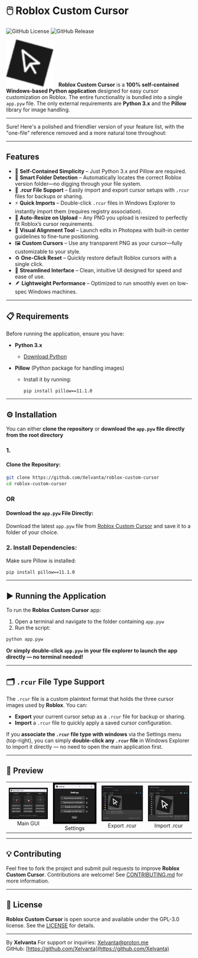 # 🖱️ Roblox Custom Cursor

![GitHub License](https://img.shields.io/github/license/Xelvanta/roblox-custom-cursor?label=License\&color=orange)
![GitHub Release](https://img.shields.io/github/v/release/Xelvanta/roblox-custom-cursor?include_prereleases\&label=Release\&color=green)

<p align="left">
  <img src="assets/RobloxCustomCursorIcon.png" width="128" style="margin-right: 10px;">
  <strong>Roblox Custom Cursor</strong> is a <strong>100% self-contained Windows-based Python application</strong> designed for easy cursor customization on Roblox.  
  The entire functionality is bundled into a single <code>app.pyw</code> file.  
  The only external requirements are <strong>Python 3.x</strong> and the <strong>Pillow</strong> library for image handling.
</p>

---

Sure! Here's a polished and friendlier version of your feature list, with the "one-file" reference removed and a more natural tone throughout:

---

## Features

* 🐍 **Self-Contained Simplicity** – Just Python 3.x and Pillow are required.
* 📁 **Smart Folder Detection** – Automatically locates the correct Roblox version folder—no digging through your file system.
* 💾 **.rcur File Support** – Easily import and export cursor setups with `.rcur` files for backups or sharing.
* ⚡ **Quick Imports** – Double-click `.rcur` files in Windows Explorer to instantly import them (requires registry association).
* 📐 **Auto-Resize on Upload** – Any PNG you upload is resized to perfectly fit Roblox’s cursor requirements.
* 🎯 **Visual Alignment Tool** – Launch edits in Photopea with built-in center guidelines to fine-tune positioning.
* 🖼️ **Custom Cursors** – Use any transparent PNG as your cursor—fully customizable to your style.
* ♻️ **One-Click Reset** – Quickly restore default Roblox cursors with a single click.
* 🧼 **Streamlined Interface** – Clean, intuitive UI designed for speed and ease of use.
* 🪶 **Lightweight Performance** – Optimized to run smoothly even on low-spec Windows machines.

---

## 📋 Requirements

Before running the application, ensure you have:

* **Python 3.x**

  * [Download Python](https://www.python.org/downloads/)
* **Pillow** (Python package for handling images)

  * Install it by running:

    ```bash
    pip install pillow==11.1.0
    ```

---

## ⚙️ Installation

You can either **clone the repository** or **download the `app.pyw` file directly from the root directory**

### 1.
#### Clone the Repository:

```bash
git clone https://github.com/Xelvanta/roblox-custom-cursor
cd roblox-custom-cursor
```

### OR

#### Download the `app.pyw` File Directly:

Download the latest `app.pyw` file from [Roblox Custom Cursor](https://github.com/Xelvanta/roblox-custom-cursor) and save it to a folder of your choice.

### 2. Install Dependencies:

Make sure Pillow is installed:

```bash
pip install pillow==11.1.0
```

---

## ▶️ Running the Application

To run the **Roblox Custom Cursor** app:

1. Open a terminal and navigate to the folder containing `app.pyw`
2. Run the script:

```bash
python app.pyw
```

**Or simply double-click `app.pyw` in your file explorer to launch the app directly — no terminal needed!**

---

## 🗂️ `.rcur` File Type Support

The `.rcur` file is a custom plaintext format that holds the three cursor images used by **Roblox**. You can:

* **Export** your current cursor setup as a `.rcur` file for backup or sharing.
* **Import** a `.rcur` file to quickly apply a saved cursor configuration.

If you **associate the `.rcur` file type with windows** via the Settings menu (top-right), you can simply **double-click any `.rcur` file** in Windows Explorer to import it directly — no need to open the main application first.

---


## 📸 Preview

<table>
  <tr>
    <td align="center">
      <img src="assets/preview/RCC_Main_GUI_v1.3.1.png" width="200"/><br>Main GUI
    </td>
    <td align="center">
      <img src="assets/preview/RCC_Settings_v1.6.0.png" width="200"/><br>Settings
    </td>
    <td align="center">
      <img src="assets/preview/Export_RCUR_v1.6.6.png" width="200"/><br>Export .rcur
    </td>
    <td align="center">
      <img src="assets/preview/Import_RCUR_v1.6.6.png" width="200"/><br>Import .rcur
    </td>
  </tr>
</table>

---

## 💡 Contributing

Feel free to fork the project and submit pull requests to improve **Roblox Custom Cursor**. Contributions are welcome! See [CONTRIBUTING.md](CONTRIBUTING.md) for more information.

---

## 📝 License

**Roblox Custom Cursor** is open source and available under the GPL-3.0 license. See the [LICENSE](LICENSE) for details.

---

By **Xelvanta**
For support or inquiries: [Xelvanta@proton.me](mailto:Xelvanta@proton.me)  
GitHub: [https://github.com/Xelvanta](https://github.com/Xelvanta)